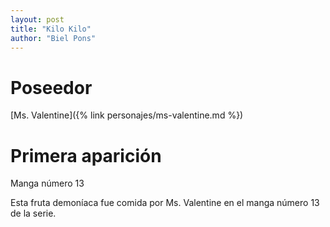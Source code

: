 ```yaml
---
layout: post
title: "Kilo Kilo"
author: "Biel Pons"
---
```


# Poseedor

[Ms. Valentine]({% link personajes/ms-valentine.md %})

# Primera aparición

Manga número 13

Esta fruta demoníaca fue comida por Ms. Valentine en el manga número 13 de la serie.

